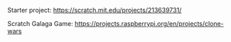 Starter project: <https://scratch.mit.edu/projects/213639731/>

Scratch Galaga Game: <https://projects.raspberrypi.org/en/projects/clone-wars>
